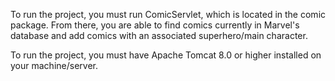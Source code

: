 To run the project, you must run ComicServlet, which is located in the comic package. From there,
you are able to find comics currently in Marvel's database and add comics with an associated
superhero/main character.

To run the project, you must have Apache Tomcat 8.0 or higher installed on your machine/server.
